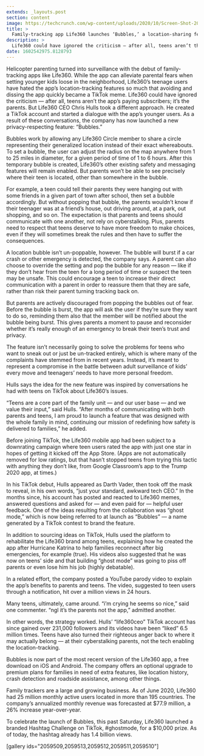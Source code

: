 ```yaml
--- 
extends: _layouts.post 
section: content 
image: https://techcrunch.com/wp-content/uploads/2020/10/Screen-Shot-2020-10-12-at-5.00.17-PM.jpg?w=716 
title: > 
  Family-tracking app Life360 launches ‘Bubbles,’ a location-sharing feature inspired by teens on TikTok – TechCrunch 
description: > 
  Life360 could have ignored the criticism — after all, teens aren’t the app’s paying subscribers; it’s the parents.Hulls says the idea for the new feature was inspired by conversations he had with teens on TikTok about Life360’s issues.Before joining TikTok, the Life360 mobile app had been subject to a downrating campaign where teen users rated the app with just one star in hopes of getting it kicked off the App Store.The video, suggested to teen users through a notification, hit over a million views in 24 hours.Bubbles is now part of the most recent version of the Life360 app, a free download on iOS and Android. 
date: 1602542975.8128793 
--- 
```

Helicopter parenting turned into surveillance with the debut of family-tracking apps like Life360. While the app can alleviate parental fears when setting younger kids loose in the neighborhood, Life360’s teenage users have hated the app’s location-tracking features so much that avoiding and dissing the app quickly became a TikTok meme. Life360 could have ignored the criticism — after all, teens aren’t the app’s paying subscribers; it’s the parents. But Life360 CEO Chris Hulls took a different approach. He created a TikTok account and started a dialogue with the app’s younger users. As a result of these conversations, the company has now launched a new privacy-respecting feature: “Bubbles.”

Bubbles work by allowing any Life360 Circle member to share a circle representing their generalized location instead of their exact whereabouts. To set a bubble, the user can adjust the radius on the map anywhere from 1 to 25 miles in diameter, for a given period of time of 1 to 6 hours. After this temporary bubble is created, Life360’s other existing safety and messaging features will remain enabled. But parents won’t be able to see precisely where their teen is located, other than somewhere in the bubble.

For example, a teen could tell their parents they were hanging out with some friends in a given part of town after school, then set a bubble accordingly. But without popping that bubble, the parents wouldn’t know if their teenager was at a friend’s house, out driving around, at a park, out shopping, and so on. The expectation is that parents and teens should communicate with one another, not rely on cyberstalking. Plus, parents need to respect that teens deserve to have more freedom to make choices, even if they will sometimes break the rules and then have to suffer the consequences.

A location bubble isn’t un-poppable, however. The bubble will burst if a car crash or other emergency is detected, the company says. A parent can also choose to override the setting and pop the bubble for any reason — like if they don’t hear from the teen for a long period of time or suspect the teen may be unsafe. This could encourage a teen to increase their direct communication with a parent in order to reassure them that they are safe, rather than risk their parent turning tracking back on.

But parents are actively discouraged from popping the bubbles out of fear. Before the bubble is burst, the app will ask the user if they’re sure they want to do so, reminding them also that the member will be notified about the bubble being burst. This gives parents a moment to pause and reconsider whether it’s really enough of an emergency to break their teen’s trust and privacy.

The feature isn’t necessarily going to solve the problems for teens who want to sneak out or just be un-tracked entirely, which is where many of the complaints have stemmed from in recent years. Instead, it’s meant to represent a compromise in the battle between adult surveillance of kids’ every move and teenagers’ needs to have more personal freedom.

Hulls says the idea for the new feature was inspired by conversations he had with teens on TikTok about Life360’s issues.

“Teens are a core part of the family unit — and our user base — and we value their input,” said Hulls. “After months of communicating with both parents and teens, I am proud to launch a feature that was designed with the whole family in mind, continuing our mission of redefining how safety is delivered to families,” he added.

Before joining TikTok, the Life360 mobile app had been subject to a downrating campaign where teen users rated the app with just one star in hopes of getting it kicked off the App Store. (Apps are not automatically removed for low ratings, but that hasn’t stopped teens from trying this tactic with anything they don’t like, from Google Classroom’s app to the Trump 2020 app, at times.)

In his TikTok debut, Hulls appeared as Darth Vader, then took off the mask to reveal, in his own words, “just your standard, awkward tech CEO.” In the months since, his account has posted and reacted to Life360 memes, answered questions and asked for — and even paid for — helpful user feedback. One of the ideas resulting from the collaboration was “ghost mode,” which is now being referred to at launch as “Bubbles” — a name generated by a TikTok contest to brand the feature.

In addition to sourcing ideas on TikTok, Hulls used the platform to rehabilitate the Life360 brand among teens, explaining how he created the app after Hurricane Katrina to help families reconnect after big emergencies, for example (true). His videos also suggested that he was now on teens’ side and that building “ghost mode” was going to piss off parents or even lose him his job (highly debatable).

In a related effort, the company posted a YouTube parody video to explain the app’s benefits to parents and teens. The video, suggested to teen users through a notification, hit over a million views in 24 hours.

Many teens, ultimately, came around. “i’m crying he seems so nice,” said one commenter. “ngl it’s the parents not the app,” admitted another.

In other words, the strategy worked. Hulls’ “life360ceo” TikTok account has since gained over 231,000 followers and its videos have been “liked” 6.5 million times. Teens have also turned their righteous anger back to where it may actually belong — at their cyberstalking parents, not the tech enabling the location-tracking.

Bubbles is now part of the most recent version of the Life360 app, a free download on iOS and Android. The company offers an optional upgrade to premium plans for families in need of extra features, like location history, crash detection and roadside assistance, among other things.

Family trackers are a large and growing business. As of June 2020, Life360 had 25 million monthly active users located in more than 195 countries. The company’s annualized monthly revenue was forecasted at $77.9 million, a 26% increase year-over-year.

To celebrate the launch of Bubbles, this past Saturday, Life360 launched a branded Hashtag Challenge on TikTok, #ghostmode, for a $10,000 prize. As of today, the hashtag already has 1.4 billion views.

[gallery ids="2059509,2059513,2059512,2059511,2059510"]